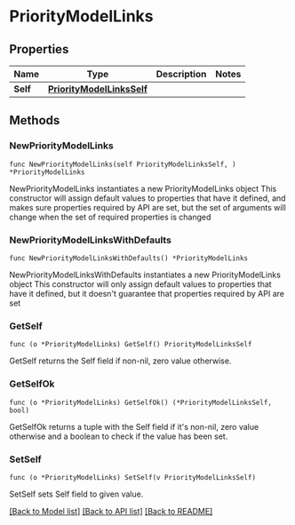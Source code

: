 # PriorityModelLinks

## Properties

Name | Type | Description | Notes
------------ | ------------- | ------------- | -------------
**Self** | [**PriorityModelLinksSelf**](PriorityModelLinksSelf.md) |  | 

## Methods

### NewPriorityModelLinks

`func NewPriorityModelLinks(self PriorityModelLinksSelf, ) *PriorityModelLinks`

NewPriorityModelLinks instantiates a new PriorityModelLinks object
This constructor will assign default values to properties that have it defined,
and makes sure properties required by API are set, but the set of arguments
will change when the set of required properties is changed

### NewPriorityModelLinksWithDefaults

`func NewPriorityModelLinksWithDefaults() *PriorityModelLinks`

NewPriorityModelLinksWithDefaults instantiates a new PriorityModelLinks object
This constructor will only assign default values to properties that have it defined,
but it doesn't guarantee that properties required by API are set

### GetSelf

`func (o *PriorityModelLinks) GetSelf() PriorityModelLinksSelf`

GetSelf returns the Self field if non-nil, zero value otherwise.

### GetSelfOk

`func (o *PriorityModelLinks) GetSelfOk() (*PriorityModelLinksSelf, bool)`

GetSelfOk returns a tuple with the Self field if it's non-nil, zero value otherwise
and a boolean to check if the value has been set.

### SetSelf

`func (o *PriorityModelLinks) SetSelf(v PriorityModelLinksSelf)`

SetSelf sets Self field to given value.



[[Back to Model list]](../README.md#documentation-for-models) [[Back to API list]](../README.md#documentation-for-api-endpoints) [[Back to README]](../README.md)


